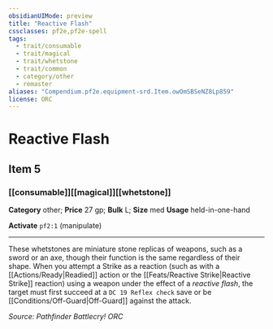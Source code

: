 ```yaml
---
obsidianUIMode: preview
title: "Reactive Flash"
cssclasses: pf2e,pf2e-spell
tags:
  - trait/consumable
  - trait/magical
  - trait/whetstone
  - trait/common
  - category/other
  - remaster
aliases: "Compendium.pf2e.equipment-srd.Item.owOmSBSeNZ8Lp859"
license: ORC
---
```

# Reactive Flash
## Item 5
### [[consumable]][[magical]][[whetstone]]

**Category** other; 
**Price** 27 gp; 
**Bulk** L; **Size** med
**Usage** held-in-one-hand

**Activate** `pf2:1` (manipulate)

* * *

These whetstones are miniature stone replicas of weapons, such as a sword or an axe, though their function is the same regardless of their shape. When you attempt a Strike as a reaction (such as with a [[Actions/Ready|Readied]] action or the [[Feats/Reactive Strike|Reactive Strike]] reaction) using a weapon under the effect of a _reactive flash_, the target must first succeed at a `DC 19 Reflex check` save or be [[Conditions/Off-Guard|Off-Guard]] against the attack.

*Source: Pathfinder Battlecry!*
*ORC*